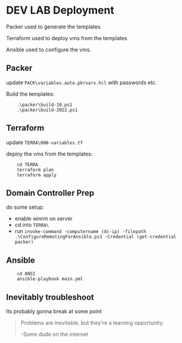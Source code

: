 # DEV LAB Deployment

Packer used to generate the templates

Terraform used to deploy vms from the templates

Ansible used to configure the vms.

## Packer

update `PACK\variables.auto.pkrvars.hcl` with passwords etc.

Build the templates:

        .\packer\build-10.ps1
        .\packer\build-2022.ps1

## Terraform

update `TERRA\000-variables.tf`

deploy the vms from the templates:

        cd TERRA
        terraform plan
        terraform apply

## Domain Controller Prep

do some setup:
- enable winrm on server
- cd into `TERRA\`
- run `invoke-command -computername (dc-ip) -filepath .\ConfigureRemotingForAnsible.ps1 -Credential (get-credential packer)`

## Ansible

        cd ANSI
        ansible-playbook main.yml 

## Inevitably troubleshoot

Its probably gonna break at some point

>  Problems are inevitable, but they're a learning opportunity.
> 
> -Some dude on the internet

